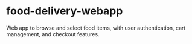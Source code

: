 # food-delivery-webapp
Web app to browse and select food items, with user authentication, cart management, and checkout features.
